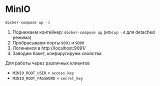 # MinIO

```bash
docker-compose up -d
```

1. Поднимаем контейнер: `docker-compose up` (или `up -d` для detached режима)
1. Пробрасываем порты `9091` и `9000`
1. Логинимся в http://localhost:9091/
1. Заводим бакет, конфиругируем свойства

Для работы через различных клиентов
- `MINIO_ROOT_USER` = `access_key`
- `MINIO_ROOT_PASSWORD` = `secret_key`
